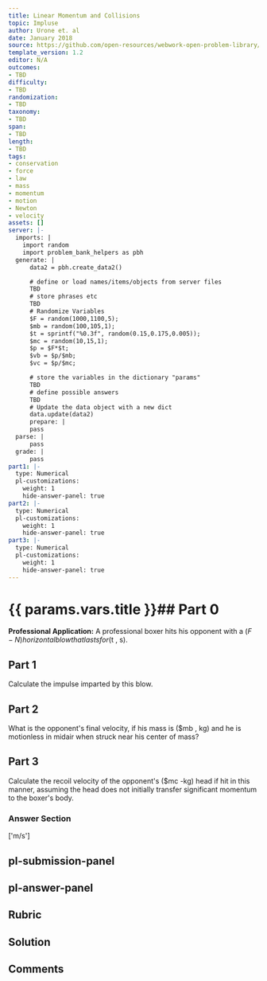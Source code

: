 ```yaml
---
title: Linear Momentum and Collisions
topic: Impluse
author: Urone et. al
date: January 2018
source: https://github.com/open-resources/webwork-open-problem-library/tree/master/Contrib/BrockPhysics/College_Physics_Urone/8.Linear_Momentum_and_Collisions/8-02.Impulse/NU_U17_08_02_004.pg
template_version: 1.2
editor: N/A
outcomes:
- TBD
difficulty:
- TBD
randomization:
- TBD
taxonomy:
- TBD
span:
- TBD
length:
- TBD
tags:
- conservation
- force
- law
- mass
- momentum
- motion
- Newton
- velocity
assets: []
server: |-
  imports: |
    import random
    import problem_bank_helpers as pbh
  generate: |
      data2 = pbh.create_data2()

      # define or load names/items/objects from server files
      TBD
      # store phrases etc
      TBD
      # Randomize Variables
      $F = random(1000,1100,5);
      $mb = random(100,105,1);
      $t = sprintf("%0.3f", random(0.15,0.175,0.005));
      $mc = random(10,15,1);
      $p = $F*$t;
      $vb = $p/$mb;
      $vc = $p/$mc;

      # store the variables in the dictionary "params"
      TBD
      # define possible answers
      TBD
      # Update the data object with a new dict
      data.update(data2)
      prepare: |
      pass
  parse: |
      pass
  grade: |
      pass
part1: |-
  type: Numerical
  pl-customizations:
    weight: 1
    hide-answer-panel: true
part2: |-
  type: Numerical
  pl-customizations:
    weight: 1
    hide-answer-panel: true
part3: |-
  type: Numerical
  pl-customizations:
    weight: 1
    hide-answer-panel: true
---
```


# {{ params.vars.title }}## Part 0 
<b>Professional Application:</b> A professional boxer hits his opponent with a ($F -N) horizontal blow that lasts for ($t , s). 
## Part 1 
Calculate the impulse imparted by this blow. 
## Part 2 
What is the opponent's final velocity, if his mass is ($mb , kg)  and he is motionless in midair when struck near his center of mass? 
## Part 3 
Calculate the recoil velocity of the opponent's ($mc -kg) head if hit in this manner, assuming the head does not initially transfer significant momentum to the boxer's body. 


### Answer Section 
['m/s']

## pl-submission-panel 


## pl-answer-panel 


## Rubric 


## Solution 


## Comments 


